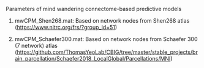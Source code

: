Parameters of mind wandering connectome-based predictive models

1. mwCPM_Shen268.mat: Based on network nodes from Shen268 atlas (https://www.nitrc.org/frs/?group_id=51)

2. mwCPM_Schaefer300.mat: Based on network nodes from Schaefer 300 (7 network) atlas (https://github.com/ThomasYeoLab/CBIG/tree/master/stable_projects/brain_parcellation/Schaefer2018_LocalGlobal/Parcellations/MNI)
